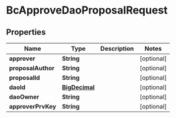 
# BcApproveDaoProposalRequest

## Properties
Name | Type | Description | Notes
------------ | ------------- | ------------- | -------------
**approver** | **String** |  |  [optional]
**proposalAuthor** | **String** |  |  [optional]
**proposalId** | **String** |  |  [optional]
**daoId** | [**BigDecimal**](BigDecimal.md) |  |  [optional]
**daoOwner** | **String** |  |  [optional]
**approverPrvKey** | **String** |  |  [optional]



